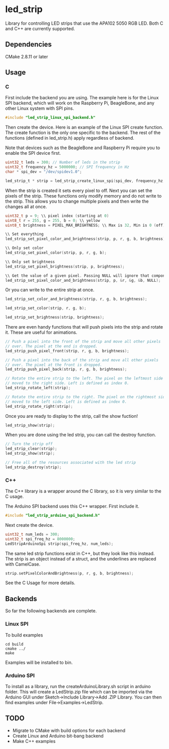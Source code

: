 # led_strip
Library for controlling LED strips that use the APA102 5050 RGB LED. Both C and C++ are currently supported.

## Dependencies
CMake 2.8.11 or later

## Usage

### C
First include the backend you are using. The example here is for the Linux SPI backend, which will work on the Raspberry Pi, BeagleBone, and any other Linux system with SPI pins.

``` c
#include "led_strip_linux_spi_backend.h"
```

Then create the device. Here is an example of the Linux SPI create function. The create function is the only one specific to the backend. The rest of the functions (defined in led_strip.h) apply regardless of backend.

Note that devices such as the BeagleBone and Raspberry Pi require you to enable the SPI device first.

``` c
uint32_t leds = 300; // Number of leds in the strip
uint32_t frequency_hz = 5000000; // SPI frequency in Hz
char * spi_dev = "/dev/spidev1.0";

led_strip_t * strip = led_strip_create_linux_spi(spi_dev, frequency_hz, leds);
```

When the strip is created it sets every pixel to off. Next you can set the pixels of the strip. These functions only modify memory and do not write to the strip. This allows you to change multiple pixels and then write the changes all at once.

``` c
uint32_t p = 9; \\ pixel index (starting at 0)
uint8_t r = 255, g = 255, b = 0; \\ yellow
uint8_t brightness = PIXEL_MAX_BRIGHTNESS; \\ Max is 32, Min is 0 (off)

\\ Set everything
led_strip_set_pixel_color_and_brightness(strip, p, r, g, b, brightness);

\\ Only set color
led_strip_set_pixel_color(strip, p, r, g, b);

\\ Only set brightness
led_strip_set_pixel_brightness(strip, p, brightness);

\\ Get the value of a given pixel. Passing NULL will ignore that component.
led_strip_set_pixel_color_and_brightness(strip, p, &r, &g, &b, NULL);

```

Or you can write to the entire strip at once.

``` c
led_strip_set_color_and_brightness(strip, r, g, b, brightness);

led_strip_set_color(strip, r, g, b);

led_strip_set_brightness(strip, brightness);
```

There are even handy functions that will push pixels into the strip and rotate it. These are useful for animations.

``` c
// Push a pixel into the front of the strip and move all other pixels
// over. The pixel at the end is dropped.
led_strip_push_pixel_front(strip, r, g, b, brightness);

// Push a pixel into the back of the strip and move all other pixels
// over. The pixel at the front is dropped.
led_strip_push_pixel_back(strip, r, g, b, brightness);

// Rotate the entire strip to the left. The pixel on the leftmost side is
// moved to the right side. Left is defined as index 0.
led_strip_rotate_left(strip);

// Rotate the entire strip to the right. The pixel on the rightmost side is
// moved to the left side. Left is defined as index 0.
led_strip_rotate_right(strip);
```

Once you are ready to display to the strip, call the show fuction!

``` c
led_strip_show(strip);
```

When you are done using the led strip, you can call the destroy function.

``` c
// Turn the strip off
led_strip_clear(strip);
led_strip_show(strip);

// Free all of the resources associated with the led strip
led_strip_destroy(strip);
```

### C++
The C++ library is a wrapper around the C library, so it is very similar to the C usage.

The Arduino SPI backend uses this C++ wrapper. First include it.

``` c
#include "led_strip_arduino_spi_backend.h"
```

Next create the device.

``` c
uint32_t num_leds = 300;
uint32_t spi_freq_hz = 8000000;
LedStripArduinoSpi strip(spi_freq_hz, num_leds);
```

The same led strip functions exist in C++, but they look like this instead. The strip is an object instead of a struct, and the underlines are replaced with CamelCase.

``` cpp
strip.setPixelColorAndBrightness(p, r, g, b, brightness);
```

See the C Usage for more details.

## Backends
So far the following backends are complete.

### Linux SPI
To build examples
```
cd build
cmake ../
make
```
Examples will be installed to bin.

### Arduino SPI
To install as a library, run the createArduinoLibrary.sh script in arduino folder. This will create a LedStrip.zip file which can be imported via the Arduino GUI under Sketch->Include Library->Add .ZIP Library. You can then find examples under File->Examples->LedStrip.

## TODO
* Migrate to CMake with build options for each backend
* Create Linux and Arduino bit-bang backend
* Make C++ examples
